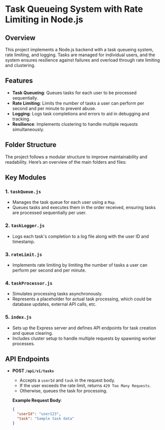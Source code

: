 # Task Queueing System with Rate Limiting in Node.js

## Overview

This project implements a Node.js backend with a task queueing system, rate limiting, and logging. Tasks are managed for individual users, and the system ensures resilience against failures and overload through rate limiting and clustering.

## Features

- **Task Queueing**: Queues tasks for each user to be processed sequentially.
- **Rate Limiting**: Limits the number of tasks a user can perform per second and per minute to prevent abuse.
- **Logging**: Logs task completions and errors to aid in debugging and tracking.
- **Resilience**: Implements clustering to handle multiple requests simultaneously.

## Folder Structure

The project follows a modular structure to improve maintainability and readability. Here’s an overview of the main folders and files:


## Key Modules

### 1. `taskQueue.js`

- Manages the task queue for each user using a `Map`.
- Queues tasks and executes them in the order received, ensuring tasks are processed sequentially per user.

### 2. `taskLogger.js`

- Logs each task's completion to a log file along with the user ID and timestamp.

### 3. `rateLimit.js`

- Implements rate limiting by limiting the number of tasks a user can perform per second and per minute.

### 4. `taskProcessor.js`

- Simulates processing tasks asynchronously.
- Represents a placeholder for actual task processing, which could be database updates, external API calls, etc.

### 5. `index.js`

- Sets up the Express server and defines API endpoints for task creation and queue clearing.
- Includes cluster setup to handle multiple requests by spawning worker processes.

## API Endpoints

- **POST `/api/v1/tasks`**
  - Accepts a `userId` and `task` in the request body.
  - If the user exceeds the rate limit, returns `429 Too Many Requests`.
  - Otherwise, queues the task for processing.

  **Example Request Body**:
  ```json
  {
    "userId": "user123",
    "task": "Sample task data"
  }
